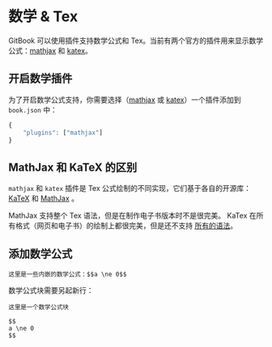 # 数学 & Tex

GitBook 可以使用插件支持数学公式和 Tex。当前有两个官方的插件用来显示数学公式：[mathjax](https://github.com/GitbookIO/plugin-mathjax) 和 [katex](https://github.com/GitbookIO/plugin-katex)。

## 开启数学插件

为了开启数学公式支持，你需要选择（[mathjax](https://github.com/GitbookIO/plugin-mathjax) 或 [katex](https://github.com/GitbookIO/plugin-katex)）一个插件添加到 `book.json` 中：

```js
{
    "plugins": ["mathjax"]
}
```

## MathJax 和 KaTeX 的区别

`mathjax` 和 `katex` 插件是 Tex 公式绘制的不同实现，它们基于各自的开源库：[KaTeX](https://github.com/Khan/KaTeX) 和 [MathJax](https://www.mathjax.org) 。

MathJax 支持整个 Tex 语法，但是在制作电子书版本时不是很完美。
KaTex 在所有格式（网页和电子书）的绘制上都很完美，但是还不支持 [所有的语法](https://github.com/Khan/KaTeX/wiki/Function-Support-in-KaTeX)。


## 添加数学公式

```
这里是一些内嵌的数学公式：$$a \ne 0$$
```

数学公式块需要另起新行：

```
这里是一个数学公式块

$$
a \ne 0
$$
```
